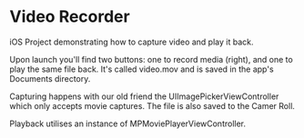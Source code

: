 Video Recorder
==============

iOS Project demonstrating how to capture video and play it back.

Upon launch you'll find two buttons: one to record media (right), and one to play the same file back. It's called video.mov and is saved in the app's Documents directory. 

Capturing happens with our old friend the UIImagePickerViewController which only accepts movie captures. The file is also saved to the Camer Roll.

Playback utilises an instance of MPMoviePlayerViewController.
